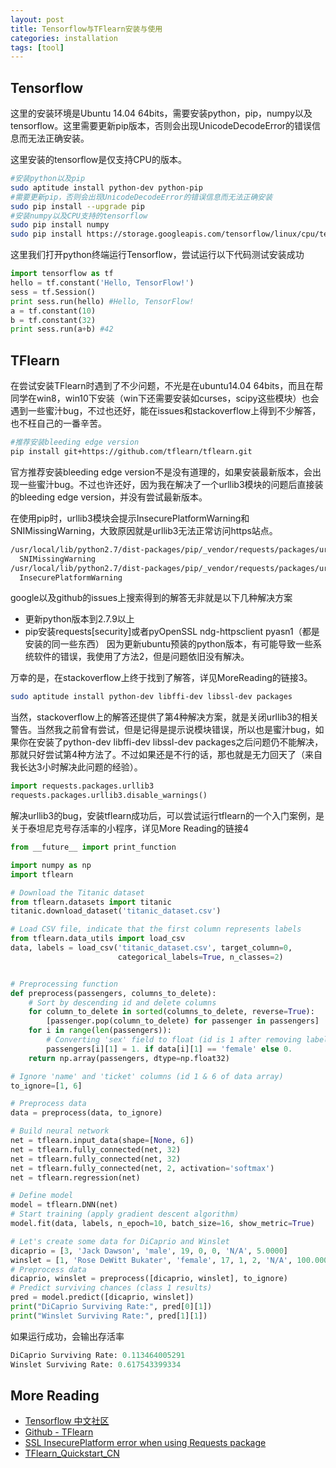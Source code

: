 ```yaml
---
layout: post
title: Tensorflow与TFlearn安装与使用
categories: installation
tags: [tool]
---
```


## Tensorflow

这里的安装环境是Ubuntu 14.04 64bits，需要安装python，pip，numpy以及tensorflow。这里需要更新pip版本，否则会出现UnicodeDecodeError的错误信息而无法正确安装。

这里安装的tensorflow是仅支持CPU的版本。

```bash
#安装python以及pip
sudo aptitude install python-dev python-pip
#需要更新pip，否则会出现UnicodeDecodeError的错误信息而无法正确安装
sudo pip install --upgrade pip
#安装numpy以及CPU支持的tensorflow
sudo pip install numpy
sudo pip install https://storage.googleapis.com/tensorflow/linux/cpu/tensorflow-0.5.0-cp27-none-linux_x86_64.whl
```

这里我们打开python终端运行Tensorflow，尝试运行以下代码测试安装成功

```python
import tensorflow as tf
hello = tf.constant('Hello, TensorFlow!')
sess = tf.Session()
print sess.run(hello) #Hello, TensorFlow!
a = tf.constant(10)
b = tf.constant(32)
print sess.run(a+b) #42
```

##  TFlearn

在尝试安装TFlearn时遇到了不少问题，不光是在ubuntu14.04 64bits，而且在帮同学在win8，win10下安装（win下还需要安装如curses，scipy这些模块）也会遇到一些蜜汁bug，不过也还好，能在issues和stackoverflow上得到不少解答，也不枉自己的一番辛苦。

```bash
#推荐安装bleeding edge version
pip install git+https://github.com/tflearn/tflearn.git
```

官方推荐安装bleeding edge version不是没有道理的，如果安装最新版本，会出现一些蜜汁bug。不过也许还好，因为我在解决了一个urllib3模块的问题后直接装的bleeding edge version，并没有尝试最新版本。

在使用pip时，urllib3模块会提示InsecurePlatformWarning和SNIMissingWarning，大致原因就是urllib3无法正常访问https站点。

```bash
/usr/local/lib/python2.7/dist-packages/pip/_vendor/requests/packages/urllib3/util/ssl_.py:318: SNIMissingWarning: An HTTPS request has been made, but the SNI (Subject Name Indication) extension to TLS is not available on this platform. This may cause the server to present an incorrect TLS certificate, which can cause validation failures. You can upgrade to a newer version of Python to solve this. For more information, see https://urllib3.readthedocs.io/en/latest/security.html#snimissingwarning.
  SNIMissingWarning
/usr/local/lib/python2.7/dist-packages/pip/_vendor/requests/packages/urllib3/util/ssl_.py:122: InsecurePlatformWarning: A true SSLContext object is not available. This prevents urllib3 from configuring SSL appropriately and may cause certain SSL connections to fail. You can upgrade to a newer version of Python to solve this. For more information, see https://urllib3.readthedocs.io/en/latest/security.html#insecureplatformwarning.
  InsecurePlatformWarning
```

google以及github的issues上搜索得到的解答无非就是以下几种解决方案

* 更新python版本到2.7.9以上
* pip安装requests[security]或者pyOpenSSL ndg-httpsclient pyasn1（都是安装的同一些东西）
因为更新ubuntu预装的python版本，有可能导致一些系统软件的错误，我使用了方法2，但是问题依旧没有解决。

万幸的是，在stackoverflow上终于找到了解答，详见MoreReading的链接3。

```bash
sudo aptitude install python-dev libffi-dev libssl-dev packages
```
当然，stackoverflow上的解答还提供了第4种解决方案，就是关闭urllib3的相关警告。当然我之前曾有尝试，但是记得是提示说模块错误，所以也是蜜汁bug，如果你在安装了python-dev libffi-dev libssl-dev packages之后问题仍不能解决，那就只好尝试第4种方法了。不过如果还是不行的话，那也就是无力回天了（来自我长达3小时解决此问题的经验）。

```python
import requests.packages.urllib3
requests.packages.urllib3.disable_warnings()
```

解决urllib3的bug，安装tflearn成功后，可以尝试运行tflearn的一个入门案例，是关于泰坦尼克号存活率的小程序，详见More Reading的链接4

```python
from __future__ import print_function

import numpy as np
import tflearn

# Download the Titanic dataset
from tflearn.datasets import titanic
titanic.download_dataset('titanic_dataset.csv')

# Load CSV file, indicate that the first column represents labels
from tflearn.data_utils import load_csv
data, labels = load_csv('titanic_dataset.csv', target_column=0,
                        categorical_labels=True, n_classes=2)


# Preprocessing function
def preprocess(passengers, columns_to_delete):
    # Sort by descending id and delete columns
    for column_to_delete in sorted(columns_to_delete, reverse=True):
        [passenger.pop(column_to_delete) for passenger in passengers]
    for i in range(len(passengers)):
        # Converting 'sex' field to float (id is 1 after removing labels column)
        passengers[i][1] = 1. if data[i][1] == 'female' else 0.
    return np.array(passengers, dtype=np.float32)

# Ignore 'name' and 'ticket' columns (id 1 & 6 of data array)
to_ignore=[1, 6]

# Preprocess data
data = preprocess(data, to_ignore)

# Build neural network
net = tflearn.input_data(shape=[None, 6])
net = tflearn.fully_connected(net, 32)
net = tflearn.fully_connected(net, 32)
net = tflearn.fully_connected(net, 2, activation='softmax')
net = tflearn.regression(net)

# Define model
model = tflearn.DNN(net)
# Start training (apply gradient descent algorithm)
model.fit(data, labels, n_epoch=10, batch_size=16, show_metric=True)

# Let's create some data for DiCaprio and Winslet
dicaprio = [3, 'Jack Dawson', 'male', 19, 0, 0, 'N/A', 5.0000]
winslet = [1, 'Rose DeWitt Bukater', 'female', 17, 1, 2, 'N/A', 100.0000]
# Preprocess data
dicaprio, winslet = preprocess([dicaprio, winslet], to_ignore)
# Predict surviving chances (class 1 results)
pred = model.predict([dicaprio, winslet])
print("DiCaprio Surviving Rate:", pred[0][1])
print("Winslet Surviving Rate:", pred[1][1])
```

如果运行成功，会输出存活率

```python
DiCaprio Surviving Rate: 0.113464005291
Winslet Surviving Rate: 0.617543399334
```

## More Reading
* [Tensorflow 中文社区](http://www.tensorfly.cn/)
* [Github - TFlearn](https://github.com/tflearn/tflearn)
* [SSL InsecurePlatform error when using Requests package](http://stackoverflow.com/questions/29099404/ssl-insecureplatform-error-when-using-requests-package)
* [TFlearn_Quickstart_CN](https://github.com/lxzheng/machine_learning/wiki/TFlearn_Quickstart_CN)

